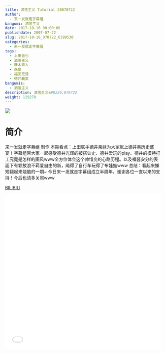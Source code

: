 ```yaml
---
title: 洒落主义 Tutorial 20070722
author: 
  - 来一发就走字幕组
bangumi: 洒落主义
date: 2017-10-16 00:00:00
publishdate: 2007-07-22
slug: 2017-10-16_070722_6399530
categories: 
  - 来一发就走字幕组
tags: 
  - 上田晋也
  - 洒落主义
  - 藤木直人
  - 森泉
  - 福田充徳
  - 徳井義実
bangumis: 
  - 洒落主义
description: 洒落主义&#8226;070722
weight: 129278
---
```


![](https://i.imgur.com/IR0piJ1.jpg)

# 简介  
来一发就走字幕组 制作 本期看点：上田联手德井亲妹为大家献上德井黑历史盛宴！字幕组带大家一起感受德井光辉的被搭讪史、德井爱玩的play、德井的模特打工究竟是怎样的画风www全方位体会这个帅惜变的心路历程。以及福酱安分的表面下有颗放浪不羁爱自由的新，飚得了自行车玩得了布娃娃www 总结：看起来嫌短翻起来烧脑的一期~ 
今日来一发就走字幕组成立半周年，谢谢各位一直以来的支持！今后也请多关照www

  [BILIBILI](https://www.bilibili.com/video/av6399530/)


<div class="vcontainer">  <iframe class='video' src="//www.bilibili.com/html/html5player.html?cid=10402379&aid=6399530" width="100%" height="500" frameborder="0" allowfullscreen="allowfullscreen"></iframe></div>
